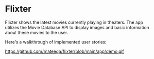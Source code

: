 # Flixter

Flixter shows the latest movies currently playing in theaters. The app utilizes the Movie Database API to display images and basic information about these movies to the user.

Here's a walkthrough of implemented user stories:

https://github.com/mateega/flixter/blob/main/app/demo.gif

